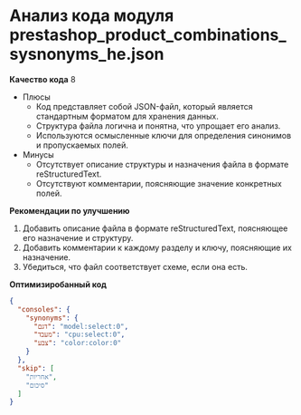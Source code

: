 # Анализ кода модуля prestashop_product_combinations_sysnonyms_he.json

**Качество кода**
8
- Плюсы
    - Код представляет собой JSON-файл, который является стандартным форматом для хранения данных.
    - Структура файла логична и понятна, что упрощает его анализ.
    - Используются осмысленные ключи для определения синонимов и пропускаемых полей.
- Минусы
    - Отсутствует описание структуры и назначения файла в формате reStructuredText.
    - Отсутствуют комментарии, поясняющие значение конкретных полей.

**Рекомендации по улучшению**
1.  Добавить описание файла в формате reStructuredText, поясняющее его назначение и структуру.
2.  Добавить комментарии к каждому разделу и ключу, поясняющие их назначение.
3.  Убедиться, что файл соответствует схеме, если она есть.

**Оптимизиробанный код**
```json
{
  "consoles": {
    "synonyms": {
      "דגם": "model:select:0",  
      "מעבד": "cpu:select:0",  
      "צבע": "color:color:0"   
    }
  },
  "skip": [
    "אחריות",   
    "סיכום"  
  ]
}
```